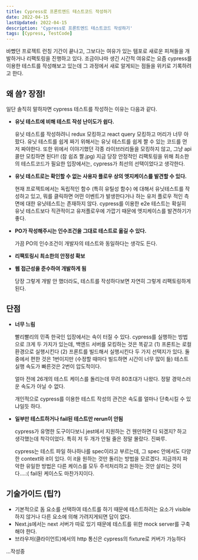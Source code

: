```yaml
---
title: Cypress로 프론트엔드 테스트코드 작성하기
date: 2022-04-15
lastUpdated: 2022-04-15
description: 'Cypress로 프론트엔드 테스트코드 작성하기'
tags: [Cypress, TestCode]
---
```


바빴던 프로젝트 런칭 기간이 끝나고, 그보다는 여유가 있는 템포로 새로운 피쳐들을 개발하거나 리팩토링을 진행하고 있다. 조금이나마 생긴 시간적 여유로는 요즘 cypress를 이용한 테스트를 작성해보고 있는데 그 과정에서 새로 알게되는 점들을 위키로 기록하려고 한다.

## 왜 씀? 장점!
일단 솔직히 말하자면 cypress 테스트를 작성하는 이유는 다음과 같다.
- **유닛 테스트에 비해 테스트 작성 난이도가 쉽다.** 

  유닛 테스트를 작성하려니 redux 모킹하고 react query 모킹하고 머리가 너무 아팠다. 유닛 테스트를 쉽게 짜기 위해서는 유닛 테스트를 쉽게 짤 수 있는 코드를 먼저 짜야한다. 또한 위에서 이야기했던 각종 라이브러리들을 모킹하지 않고, 그냥 api 콜만 모킹하면 된다!! (참 쉽죠 짤.jpg) 지금 당장 안정적인 리팩토링을 위해 최소한의 테스트코드가 필요한 입장에서는, cypress가 최선의 선택이었다고 생각한다.

- **유닛 테스트로는 확인할 수 없는 사용자 플로우 상의 엣지케이스를 발견할 수 있다.**

  현재 프로젝트에서는 독립적인 함수 (특히 유틸성 함수) 에 대해서 유닛테스트를 작성하고 있고, 뭐를 클릭하면 어떤 이벤트가 발생한다거나 하는 유저 플로우 적인 측면에 대한 유닛테스트는 존재하지 않다. cypress를 이용한 e2e 테스트는 확실히 유닛 테스트보다 직관적이고 유저플로우에 가깝기 때문에 엣지케이스를 발견하기가 좋다.

- **PO가 작성해주시는 인수조건을 그대로 테스트로 옮길 수 있다.**

  가끔 PO의 인수조건이 개발자의 테스트와 동일하다는 생각도 든다.

- **리팩토링시 최소한의 안정성 확보**

- **웹 접근성을 준수하여 개발하게 됨**

  당장 그렇게 개발 안 했더라도, 테스트를 작성하다보면 자연히 그렇게 리팩토링하게 된다.

## 단점

- **너무 느림**

  빨리빨리의 민족 한국인 입장에서는 속이 터질 수 있다. cypress를 실행하는 방법으로 크게 두 가지가 있는데, 백엔드 서버를 모킹하는 것은 똑같고 (1) 프론트는 로컬 환경으로 실행시킨다 (2) 프론트를 빌드해서 실행시킨다 두 가지 선택지가 있다. 둘 중에서 편한 것은 1번이지만 (수정할 때마다 빌드하면 시간이 너무 많이 듦) 테스트 실행 속도가 빠른것은 2번이 압도적이다. 

  얼마 전에 26개의 테스트 케이스를 돌리는데 무려 80초대가 나왔다. 정말 경악스러운 속도가 아닐 수 없다. 

  개인적으로 cypress를 이용한 테스트 작성의 관건은 속도를 얼마나 단축시킬 수 있냐일듯 하다.

- **일부만 테스트하거나 fail된 테스트만 rerun이 안됨**
  
  cypress가 유명한 도구이다보니 jest에서 지원하는 건 웬만하면 다 되겠지? 하고 생각했는데 착각이었다. 특히 저 두 개가 안될 줄은 정말 몰랐다. 진짜루.

  cypress는 테스트 파일 하나하나를 spec이라고 부르는데, 그 spec 안에서도 다양한 context와 it이 있다. 이 it을 원하는 것만 돌리는 방법을 모르겠다. 지금까지 파악한 유일한 방법은 다른 케이스를 모두 주석처리하고 원하는 것만 살리는 것이다....:( fail된 케이스도 마찬가지이다.

## 기술가이드 (팁?)

- 기본적으로 돔 요소를 선택하여 테스트를 하기 때문에 테스트하려는 요소가 visible 하지 않거나 다른 요소에 의해 가려지게되면 답이 없다.
- Next.js에서는 next 서버가 따로 있기 때문에 테스트를 위한 mock server를 구축해야 한다.
- 브라우저(클라이언트)에서의 http 통신은 cypress의 fixture로 커버가 가능하다

...작성중
